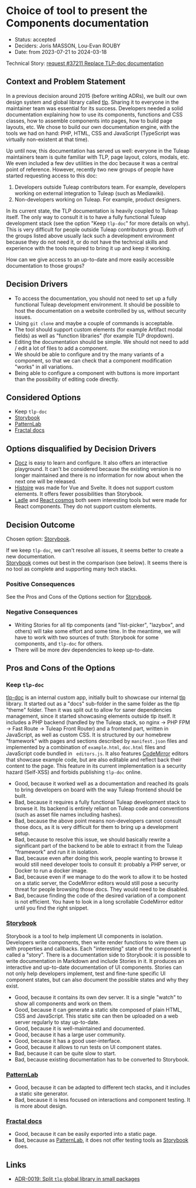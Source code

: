 # Choice of tool to present the Components documentation

* Status: accepted
* Deciders: Joris MASSON, Lou-Evan ROUBY
* Date: from 2023-07-21 to 2024-03-18

Technical Story: [request #37211 Replace TLP-doc documentation][0]

## Context and Problem Statement

In a previous decision around 2015 (before writing ADRs), we built our own design system and global library called [tlp][4]. Sharing it to everyone in the maintainer team was essential for its success. Developers needed a solid documentation explaining how to use its components, functions and CSS classes, how to assemble components into pages, how to build page layouts, etc. We chose to build our own documentation engine, with the tools we had on hand: PHP, HTML, CSS and JavaScript (TypeScript was virtually non-existent at that time).

Up until now, this documentation has served us well: everyone in the Tuleap maintainers team is quite familiar with TLP, page layout, colors, modals, etc. We even included a few dev utilities in the doc because it was a central point of reference. However, recently two new groups of people have started requesting access to this doc:
1. Developers outside Tuleap contributors team. For example, developers working on external integration to Tuleap (such as Mediawiki).
2. Non-developers working on Tuleap. For example, product designers.

In its current state, the TLP documentation is heavily coupled to Tuleap itself. The only way to consult it is to have a fully functional Tuleap development stack (see the option "Keep `tlp-doc`" for more details on why). This is very difficult for people outside Tuleap contributors group. Both of the groups listed above usually lack such a development environment because they do not need it, or do not have the technical skills and experience with the tools required to bring it up and keep it working.

How can we give access to an up-to-date and more easily accessible documentation to those groups?

## Decision Drivers

* To access the documentation, you should not need to set up a fully functional Tuleap development environment. It should be possible to host the documentation on a website controlled by us, without security issues.
* Using `git clone` and maybe a couple of commands is acceptable.
* The tool should support custom elements (for example Artifact modal fields) as well as "function libraries" (for example TLP dropdown).
* Editing the documentation should be simple. We should not need to add / edit a lot of files to add a component.
* We should be able to configure and try the many variants of a component, so that we can check that a component modification "works" in all variations.
* Being able to configure a component with buttons is more important than the possibility of editing code directly.

## Considered Options

* Keep `tlp-doc`
* [Storybook][1]
* [PatternLab][10]
* [Fractal docs][11]

## Options disqualified by Decision Drivers

* [Docz][6] is easy to learn and configure. It also offers an interactive playground. It can't be considered because the existing version is no longer maintained and there is no information for now about when the next one will be released.
* [Histoire][7] was made for Vue and Svelte. It does not support custom elements. It offers fewer possibilities than Storybook.
* [Ladle][8] and [React cosmos][9] both seem interesting tools but were made for React components. They do not support custom elements.

## Decision Outcome

Chosen option: [Storybook][1].

If we keep `tlp-doc`, we can't resolve all issues, it seems better to create a new documentation.\
[Storybook][1] comes out best in the comparison (see below). It seems there is no tool as complete and supporting many tech stacks.

### Positive Consequences

See the Pros and Cons of the Options section for [Storybook][1].

### Negative Consequences

* Writing Stories for all tlp components (and "list-picker", "lazybox", and others) will take some effort and some time. In the meantime, we will have to work with two sources of truth:  Storybook for some components, and `tlp-doc` for others.
* There will be more dev dependencies to keep up-to-date.

## Pros and Cons of the Options

### Keep `tlp-doc`

[tlp-doc][3] is an internal custom app, initially built to showcase our internal [tlp][4] library. It started out as a "docs" sub-folder in the same folder as the tlp "theme" folder. Then it was split out to allow for saner dependencies management, since it started showcasing elements outside tlp itself. It includes a PHP backend (handled by the Tuleap stack, so nginx → PHP FPM → Fast Route → Tuleap Front Router) and a frontend part, written in JavaScript, as well as custom CSS. It is structured by our homebrew "framework" with pages and sections described by `manifest.json` files and implemented by a combination of `example.html`, `doc.html` files and JavaScript code bundled in ` editors.js`. It also features [CodeMirror][5] editors that showcase example code, but are also editable and reflect back their content to the page. This feature in its current implementation is a security hazard (Self-XSS) and forbids publishing `tlp-doc` online.

* Good, because it worked well as a documentation and reached its goals to bring developers on board with the way Tuleap frontend should be built.
* Bad, because it requires a fully functional Tuleap development stack to browse it. Its backend is entirely reliant on Tuleap code and conventions (such as asset file names including hashes).
* Bad, because the above point means non-developers cannot consult those docs, as it is very difficult for them to bring up a development setup.
* Bad, because to resolve this issue, we should basically rewrite a significant part of the backend to be able to extract it from the Tuleap "framework" and run it in isolation.
* Bad, because even after doing this work, people wanting to browse it would still need developer tools to consult it: probably a PHP server, or Docker to run a docker image.
* Bad, because even if we manage to do the work to allow it to be hosted on a static server, the CodeMirror editors would still pose a security threat for people browsing those docs. They would need to be disabled.
* Bad, because finding the code of the desired variation of a component is not efficient. You have to look in a long scrollable CodeMirror editor until you find the right snippet.

### [Storybook][1]

Storybook is a tool to help implement UI components in isolation. Developers write components, then write render functions to wire them up with properties and callbacks. Each "interesting" state of the component is called a "story". There is a documentation side to Storybook: it is possible to write documentation in Markdown and include Stories in it. It produces an interactive and up-to-date documentation of UI components. Stories can not only help developers implement, test and fine-tune specific UI component states, but can also document the possible states and why they exist.

* Good, because it contains its own dev server. It is a single "watch" to show all components and work on them.
* Good, because it can generate a static site composed of plain HTML, CSS and JavaScript. This static site can then be uploaded on a web server regularly to stay up-to-date.
* Good, because it is well-maintained and documented.
* Good, because it has a large user community.
* Good, because it has a good user-interface.
* Good, because it allows to run tests on UI component states.
* Bad, because it can be quite slow to start.
* Bad, because existing documentation has to be converted to Storybook.

### [PatternLab][10]

* Good, because it can be adapted to different tech stacks, and it includes a static site generator.
* Bad, because it is less focused on interactions and component testing. It is more about design.

### [Fractal docs][11]

* Good, because it can be easily exported into a static page.
* Bad, because as [PatternLab][10], it does not offer testing tools as [Storybook][1] does.

## Links

* [ADR-0019: Split `tlp` global library in small packages][4]

[0]: https://tuleap.net/plugins/tracker?aid=37211
[1]: https://storybook.js.org/
[3]: https://tuleap.net/plugins/git/tuleap/tuleap/stable?a=tree&hb=136207d9c5dbab30ea2f00d20f1cc09e9f2a72be&f=src%2Fscripts%2Ftlp-doc
[4]: ./0019-split-tlp.md
[5]: https://codemirror.net/
[6]: https://www.docz.site/
[7]: https://histoire.dev/
[8]: https://ladle.dev/blog/introducing-ladle/
[9]: https://reactcosmos.org/
[10]: https://patternlab.io/
[11]: https://fractal.build/
